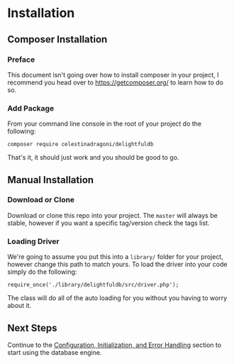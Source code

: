 # Installation

## Composer Installation

### Preface
This document isn't going over how to install composer in your project, I recommend you head over to https://getcomposer.org/ to learn how to do so.

### Add Package
From your command line console in the root of your project do the following:

```
composer require celestinadragoni/delightfuldb
```

That's it, it should just work and you should be good to go.


## Manual Installation

### Download or Clone
Download or clone this repo into your project. The `master` will always be stable, however if you want a specific tag/version check the tags list.

### Loading Driver
We're going to assume you put this into a `library/` folder for your project, however change this path to match yours. To load the driver into your code simply do the following:

```
require_once('./library/delightfuldb/src/driver.php');
```
The class will do all of the auto loading for you without you having to worry about it.

## Next Steps
Continue to the [Configuration, Initialization, and Error Handling](configuration.md) section to start using the database engine.
